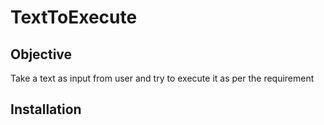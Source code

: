 # TextToExecute
## Objective
Take a text as input from user and try to execute it as per the requirement

## Installation

